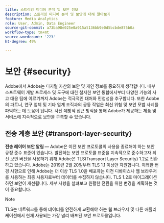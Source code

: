 ```yaml
---
title: 스트리밍 미디어 분석 및 보안 정보
description: 스트리밍 미디어 분석 및 보안에 대해 알아보기
feature: Media Analytics
role: User, Admin, Data Engineer
source-git-commit: a73ba98e025e0a915a5136bb9e0d5bcbde875b0a
workflow-type: tm+mt
source-wordcount: '223'
ht-degree: 49%

---
```




# 보안 {#security}

Adobe에서 Adobe는 디지털 자산의 보안 및 개인 정보를 중요하게 생각합니다. 내부 소프트웨어 개발 프로세스 및 도구에 대한 철저한 보안 통합에서부터 다양한 기능의 사고 대응 팀에 이르기까지 Adobe는 적극적인 대처와 민첩성을 추구합니다. 또한 Adobe의 파트너, 연구 업체 및 기타 업계 조직과의 공동 작업은 최신 위협 및 보안 모범 사례를 파악하는 데 도움이 됩니다. 사전 예방적 접근 방식을 통해 Adobe가 제공하는 제품 및 서비스에 지속적으로 보안을 구축할 수 있습니다.


## 전송 계층 보안 {#transport-layer-security}

**전송 레이어 보안 알림 —** Adobe은 이전 보안 프로토콜의 사용을 종료해야 하는 보안 규정 준수 표준이 있습니다. 발전하는 보안 프로토콜 표준을 지속적으로 준수하고자 최신 보안 버전을 사용하기 위해 Adobe은 TLS(Transport Layer Security) 1.2로 전환하고 있습니다. Adobe는 2019년 2월 20일부터 TLS 1.1 이상만 지원합니다. 이러한 변경 사항으로 인해 Adobe는 더 이상 TLS 1.0을 배포하는 이전 디바이스나 웹 브라우저를 사용하는 최종 사용자로부터 데이터를 수집하지 않습니다. TLS 1.2로 마이그레이션하면 보안이 개선됩니다. 세부 사항을 살펴보고 원활한 전환을 위한 변경을 계획하는 것이 중요합니다.

>[!NOTE]
>
>TLS는 네트워크를 통해 데이터를 안전하게 교환해야 하는 웹 브라우저 및 다른 애플리케이션에서 현재 사용되는 가장 널리 배포된 보안 프로토콜입니다.
